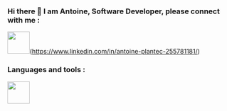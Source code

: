 ### Hi there 👋 I am Antoine, Software Developer, please connect with me :

<img src="https://cdn.jsdelivr.net/gh/devicons/devicon@latest/icons/linkedin/linkedin-original.svg" width="50" height="50"/>(https://www.linkedin.com/in/antoine-plantec-255781181/)

### Languages and tools :

<img src="https://cdn.jsdelivr.net/gh/devicons/devicon@latest/icons/java/java-original-wordmark.svg" width="50" height="50"/>
          

<!--
**AntPlc/AntPlc** is a ✨ _special_ ✨ repository because its `README.md` (this file) appears on your GitHub profile.

Here are some ideas to get you started:

- 🔭 I’m currently working on ...
- 🌱 I’m currently learning ...
- 👯 I’m looking to collaborate on ...
- 🤔 I’m looking for help with ...
- 💬 Ask me about ...
- 📫 How to reach me: ...
- 😄 Pronouns: ...
- ⚡ Fun fact: ...
-->


